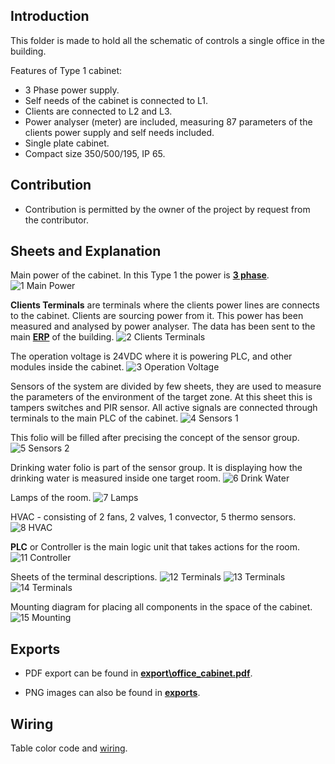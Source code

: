 ## Introduction

This folder is made to hold all the schematic of controls a single office in the building.

Features of Type 1 cabinet:
 - 3 Phase power supply.
 - Self needs of the cabinet is connected to L1.
 - Clients are connected to L2 and L3.
 - Power analyser (meter) are included, measuring 87 parameters of the clients power supply and self needs included.
 - Single plate cabinet.
 - Compact size 350/500/195, IP 65.

## Contribution

- Contribution is permitted by the owner of the project by request from the contributor.

## Sheets and Explanation

Main power of the cabinet. In this Type 1 the power is [**3 phase**](https://en.wikipedia.org/wiki/Three-phase_electric_power).
![1 Main Power](https://raw.githubusercontent.com/bgerp/ztm_doc/master/Cabinets/OfficeCabinet_Type1_L1_3P/exports/1_main_power.png)

**Clients Terminals** are terminals where the clients power lines are connects to the cabinet. Clients are sourcing power from it. This power has been measured and analysed by power analyser. The data has been sent to the main [**ERP**](https://bgerp.com/) of the building.
![2 Clients Terminals](https://raw.githubusercontent.com/bgerp/ztm_doc/master/Cabinets/OfficeCabinet_Type1_L1_3P/exports/2_clients_terminals.png)

The operation voltage is 24VDC where it is powering PLC, and other modules inside the cabinet.
![3 Operation Voltage](https://raw.githubusercontent.com/bgerp/ztm_doc/master/Cabinets/OfficeCabinet_Type1_L1_3P/exports/3_operation_voltage.png)

Sensors of the system are divided by few sheets, they are used to measure the parameters of the environment of the target zone. At this sheet this is tampers switches and PIR sensor. All active signals are connected through terminals to the main PLC of the cabinet.
![4 Sensors 1](https://raw.githubusercontent.com/bgerp/ztm_doc/master/Cabinets/OfficeCabinet_Type1_L1_3P/exports/4_sensors_1.png)

This folio will be filled after precising the concept of the sensor group.
![5 Sensors 2](https://raw.githubusercontent.com/bgerp/ztm_doc/master/Cabinets/OfficeCabinet_Type1_L1_3P/exports/5_sensors_2.png)

Drinking water folio is part of the sensor group. It is displaying how the drinking water is measured inside one target room.
![6 Drink Water](https://raw.githubusercontent.com/bgerp/ztm_doc/master/Cabinets/OfficeCabinet_Type1_L1_3P/exports/6_drink_water.png)

Lamps of the room.
![7 Lamps](https://raw.githubusercontent.com/bgerp/ztm_doc/master/Cabinets/OfficeCabinet_Type1_L1_3P/exports/7_lamps.png)

HVAC - consisting of 2 fans, 2 valves, 1 convector, 5 thermo sensors.
![8 HVAC](https://raw.githubusercontent.com/bgerp/ztm_doc/master/Cabinets/OfficeCabinet_Type1_L1_3P/exports/8_hvac.png)

**PLC** or Controller is the main logic unit that takes actions for the room. 
![11 Controller](https://raw.githubusercontent.com/bgerp/ztm_doc/master/Cabinets/OfficeCabinet_Type1_L1_3P/exports/11_controller.png)

Sheets of the terminal descriptions.
![12 Terminals](https://raw.githubusercontent.com/bgerp/ztm_doc/master/Cabinets/OfficeCabinet_Type1_L1_3P/exports/12_terminals_1.png)
![13 Terminals](https://raw.githubusercontent.com/bgerp/ztm_doc/master/Cabinets/OfficeCabinet_Type1_L1_3P/exports/13_terminals_2.png)
![14 Terminals](https://raw.githubusercontent.com/bgerp/ztm_doc/master/Cabinets/OfficeCabinet_Type1_L1_3P/exports/14_terminals_3.png)

Mounting diagram for placing all components in the space of the cabinet.
![15 Mounting](https://raw.githubusercontent.com/bgerp/ztm_doc/master/Cabinets/OfficeCabinet_Type1_L1_3P/exports/15_mounting.png)

## Exports

 - PDF export can be found in [**export\office_cabinet.pdf**](https://raw.githubusercontent.com/bgerp/ztm_doc/master/Cabinets/OfficeCabinet_Type1_L1_3P/exports/office_cabinet.pdf).

 - PNG images can also be found in [**exports**](https://github.com/bgerp/ztm_doc/tree/master/Cabinets/OfficeCabinet_Type1_L1_3P/exports).

 ## Wiring 

Table color code and [wiring](https://github.com/bgerp/ztm_doc/blob/master/Wiring/TestOffice/README.md).